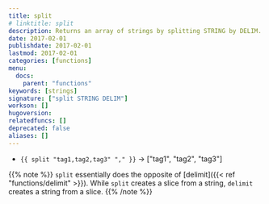 ```yaml
---
title: split
# linktitle: split
description: Returns an array of strings by splitting STRING by DELIM.
date: 2017-02-01
publishdate: 2017-02-01
lastmod: 2017-02-01
categories: [functions]
menu:
  docs:
    parent: "functions"
keywords: [strings]
signature: ["split STRING DELIM"]
workson: []
hugoversion:
relatedfuncs: []
deprecated: false
aliases: []
---
```


* `{{ split "tag1,tag2,tag3" "," }}` → ["tag1", "tag2", "tag3"]

{{% note %}}
`split` essentially does the opposite of [delimit]({{< ref "functions/delimit" >}}). While `split` creates a slice from a string, `delimit` creates a string from a slice.
{{% /note %}}
